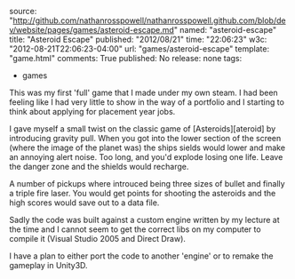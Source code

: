 source: "http://github.com/nathanrosspowell/nathanrosspowell.github.com/blob/dev/website/pages/games/asteroid-escape.md"
named: "asteroid-escape"
title: "Asteroid Escape"
published: "2012/08/21"
time: "22:06:23"
w3c: "2012-08-21T22:06:23-04:00"
url: "games/asteroid-escape"
template: "game.html"
comments: True
published: No
release: none
tags:
- games

This was my first 'full' game that I made under my own steam. I had been feeling like I had very little to show in the way of a portfolio and I starting to think about applying for placement year jobs.

I gave myself a small twist on the classic game of [Asteroids][ateroid] by introducing gravity pull. When you got into the lower section of the screen (where the image of the planet was) the ships sields would lower and make an annoying alert noise. Too long, and you'd explode losing one life. Leave the danger zone and the shields would recharge.

A number of pickups where introuced being three sizes of bullet and finally a triple fire laser. You would get points for shooting the asteroids and the high scores would save out to a data file.

Sadly the code was built against a custom engine written by my lecture at the time and I cannot seem to get the correct libs on my computer to compile it (Visual Studio 2005 and Direct Draw).

I have a plan to either port the code to another 'engine' or to remake the gameplay in Unity3D.
